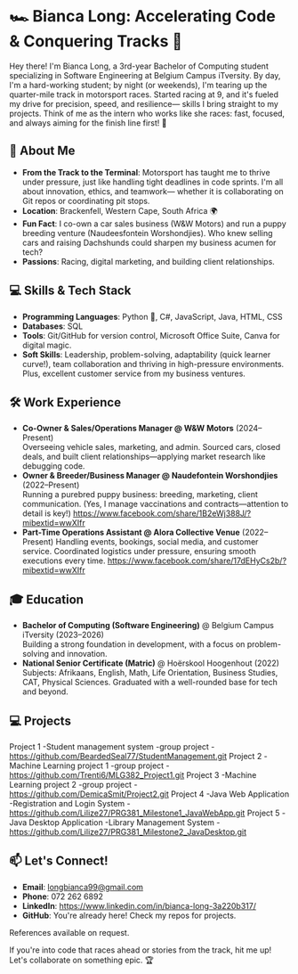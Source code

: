 # 🏎️ Bianca Long: Accelerating Code & Conquering Tracks 🚀

Hey there! I'm Bianca Long, a 3rd-year Bachelor of Computing student specializing in Software Engineering at Belgium Campus iTversity. By day, I'm a hard-working student; by night (or weekends), I'm tearing up the quarter-mile track in motorsport races. Started racing at 9, and it's fueled my drive for precision, speed, and resilience— skills I bring straight to my projects. Think of me as the intern who works like she races: fast, focused, and always aiming for the finish line first! 🏁

## 🚗 About Me
- **From the Track to the Terminal**: Motorsport has taught me to thrive under pressure, just like handling tight deadlines in code sprints. I'm all about innovation, ethics, and teamwork— whether it is collaborating on Git repos or coordinating pit stops.
- **Location**: Brackenfell, Western Cape, South Africa 🌍
- **Fun Fact**: I co-own a car sales business (W&W Motors) and run a puppy breeding venture (Naudeesfontein Worshondjies). Who knew selling cars and raising Dachshunds could sharpen my business acumen for tech?
- **Passions**: Racing, digital marketing, and building client relationships.

## 💻 Skills & Tech Stack
- **Programming Languages**: Python 🐍, C#, JavaScript, Java, HTML, CSS
- **Databases**: SQL
- **Tools**: Git/GitHub for version control, Microsoft Office Suite, Canva for digital magic.
- **Soft Skills**: Leadership, problem-solving, adaptability (quick learner curve!), team collaboration and thriving in high-pressure environments. Plus, excellent customer service from my business ventures.

## 🛠️ Work Experience
- **Co-Owner & Sales/Operations Manager @ W&W Motors** (2024–Present)  
  Overseeing vehicle sales, marketing, and admin. Sourced cars, closed deals, and built client relationships—applying market research like debugging code.  
- **Owner & Breeder/Business Manager @ Naudefontein Worshondjies** (2022–Present)  
  Running a purebred puppy business: breeding, marketing, client communication. (Yes, I manage vaccinations and contracts—attention to detail is key!)
   https://www.facebook.com/share/1B2eWj388J/?mibextid=wwXIfr
- **Part-Time Operations Assistant @ Alora Collective Venue** (2022–Present) 
  Handling events, bookings, social media, and customer service. Coordinated logistics under pressure, ensuring smooth executions every time.
  https://www.facebook.com/share/17dEHyCs2b/?mibextid=wwXIfr

## 🎓 Education
- **Bachelor of Computing (Software Engineering)** @ Belgium Campus iTversity (2023–2026)  
  Building a strong foundation in development, with a focus on problem-solving and innovation.  
- **National Senior Certificate (Matric)** @ Hoërskool Hoogenhout (2022)  
  Subjects: Afrikaans, English, Math, Life Orientation, Business Studies, CAT, Physical Sciences. Graduated with a well-rounded base for tech and beyond.

## 💻 Projects
Project 1 -Student management system -group project - https://github.com/BeardedSeal77/StudentManagement.git
Project 2 -Machine Learning project 1 -group project - https://github.com/Trenti6/MLG382_Project1.git
Project 3 -Machine Learning project 2 -group project - https://github.com/DemicaSmit/Project2.git
Project 4 -Java Web Application -Registration and Login System - https://github.com/Lilize27/PRG381_Milestone1_JavaWebApp.git
Project 5 -Java Desktop Application -Library Management System - https://github.com/Lilize27/PRG381_Milestone2_JavaDesktop.git

## 📫 Let's Connect!
- **Email**: longbianca99@gmail.com  
- **Phone**: 072 262 6892  
- **LinkedIn**: https://www.linkedin.com/in/bianca-long-3a220b317/
- **GitHub**: You're already here! Check my repos for projects.

References available on request.

If you're into code that races ahead or stories from the track, hit me up! Let's collaborate on something epic. 🏆  

